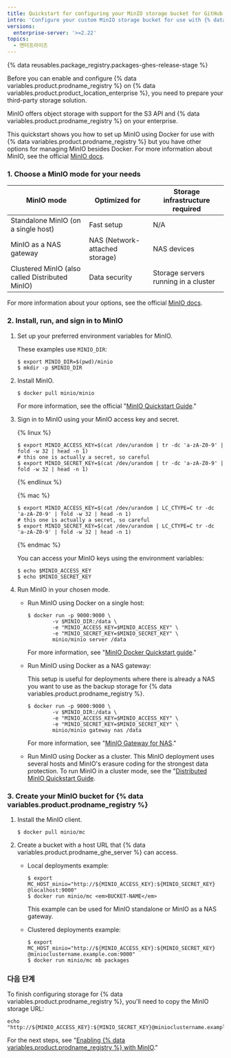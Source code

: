 ```yaml
---
title: Quickstart for configuring your MinIO storage bucket for GitHub Packages
intro: 'Configure your custom MinIO storage bucket for use with {% data variables.product.prodname_registry %}.'
versions:
  enterprise-server: '>=2.22'
topics:
  - 엔터프라이즈
---
```


{% data reusables.package_registry.packages-ghes-release-stage %}

Before you can enable and configure {% data variables.product.prodname_registry %} on {% data variables.product.product_location_enterprise %}, you need to prepare your third-party storage solution.

MinIO offers object storage with support for the S3 API and {% data variables.product.prodname_registry %} on your enterprise.

This quickstart shows you how to set up MinIO using Docker for use with {% data variables.product.prodname_registry %} but you have other options for managing MinIO besides Docker. For more information about MinIO, see the official [MinIO docs](https://docs.min.io/).

### 1. Choose a MinIO mode for your needs

| MinIO mode                                      | Optimized for                  | Storage infrastructure required      |
| ----------------------------------------------- | ------------------------------ | ------------------------------------ |
| Standalone MinIO (on a single host)             | Fast setup                     | N/A                                  |
| MinIO as a NAS gateway                          | NAS (Network-attached storage) | NAS devices                          |
| Clustered MinIO (also called Distributed MinIO) | Data security                  | Storage servers running in a cluster |

For more information about your options, see the official [MinIO docs](https://docs.min.io/).

### 2. Install, run, and sign in to MinIO

1. Set up your preferred environment variables for MinIO.

    These examples use `MINIO_DIR`:
    ```shell
    $ export MINIO_DIR=$(pwd)/minio
    $ mkdir -p $MINIO_DIR
    ```

2. Install MinIO.

    ```shell
    $ docker pull minio/minio
    ```
    For more information, see the official "[MinIO Quickstart Guide](https://docs.min.io/docs/minio-quickstart-guide)."

3. Sign in to MinIO using your MinIO access key and secret.

    {% linux %}
    ```shell
    $ export MINIO_ACCESS_KEY=$(cat /dev/urandom | tr -dc 'a-zA-Z0-9' | fold -w 32 | head -n 1)
    # this one is actually a secret, so careful
    $ export MINIO_SECRET_KEY=$(cat /dev/urandom | tr -dc 'a-zA-Z0-9' | fold -w 32 | head -n 1)
    ```
    {% endlinux %}

    {% mac %}
    ```shell
    $ export MINIO_ACCESS_KEY=$(cat /dev/urandom | LC_CTYPE=C tr -dc 'a-zA-Z0-9' | fold -w 32 | head -n 1)
    # this one is actually a secret, so careful
    $ export MINIO_SECRET_KEY=$(cat /dev/urandom | LC_CTYPE=C tr -dc 'a-zA-Z0-9' | fold -w 32 | head -n 1)
    ```
    {% endmac %}

    You can access your MinIO keys using the environment variables:

    ```shell
    $ echo $MINIO_ACCESS_KEY
    $ echo $MINIO_SECRET_KEY
    ```

4. Run MinIO in your chosen mode.

   * Run MinIO using Docker on a single host:

     ```shell
     $ docker run -p 9000:9000 \
             -v $MINIO_DIR:/data \
             -e "MINIO_ACCESS_KEY=$MINIO_ACCESS_KEY" \
             -e "MINIO_SECRET_KEY=$MINIO_SECRET_KEY" \
             minio/minio server /data
     ```

     For more information, see "[MinIO Docker Quickstart guide](https://docs.min.io/docs/minio-docker-quickstart-guide.html)."

   * Run MinIO using Docker as a NAS gateway:

     This setup is useful for deployments where there is already a NAS you want to use as the backup storage for {% data variables.product.prodname_registry %}.

     ```shell
     $ docker run -p 9000:9000 \
             -v $MINIO_DIR:/data \
             -e "MINIO_ACCESS_KEY=$MINIO_ACCESS_KEY" \
             -e "MINIO_SECRET_KEY=$MINIO_SECRET_KEY" \
             minio/minio gateway nas /data
     ```

     For more information, see "[MinIO Gateway for NAS](https://docs.min.io/docs/minio-gateway-for-nas.html)."

   * Run MinIO using Docker as a cluster. This MinIO deployment uses several hosts and MinIO's erasure coding for the strongest data protection. To run MinIO in a cluster mode, see the "[Distributed MinIO Quickstart Guide](https://docs.min.io/docs/distributed-minio-quickstart-guide.html).

### 3. Create your MinIO bucket for {% data variables.product.prodname_registry %}

1. Install the MinIO client.

    ```shell
    $ docker pull minio/mc
    ```

2. Create a bucket with a host URL that {% data variables.product.prodname_ghe_server %} can access.

   * Local deployments example:

     ```shell
     $ export MC_HOST_minio="http://${MINIO_ACCESS_KEY}:${MINIO_SECRET_KEY} @localhost:9000"
     $ docker run minio/mc <em>BUCKET-NAME</em>
     ```

     This example can be used for MinIO standalone or MinIO as a NAS gateway.

   * Clustered deployments example:

     ```shell
     $ export MC_HOST_minio="http://${MINIO_ACCESS_KEY}:${MINIO_SECRET_KEY} @minioclustername.example.com:9000"
     $ docker run minio/mc mb packages
     ```

### 다음 단계

To finish configuring storage for {% data variables.product.prodname_registry %}, you'll need to copy the MinIO storage URL:

  ```
  echo "http://${MINIO_ACCESS_KEY}:${MINIO_SECRET_KEY}@minioclustername.example.com:9000"
  ```

For the next steps, see "[Enabling {% data variables.product.prodname_registry %} with  MinIO](/admin/packages/enabling-github-packages-with-minio)."
